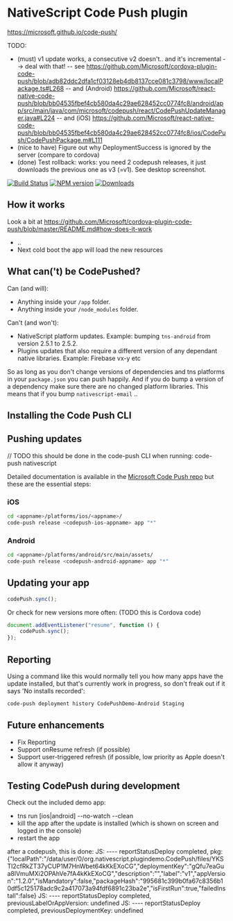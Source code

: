 # NativeScript Code Push plugin
https://microsoft.github.io/code-push/



TODO:
- (must) v1 update works, a consecutive v2 doesn't.. and it's incremental --> deal with that!
-- see https://github.com/Microsoft/cordova-plugin-code-push/blob/adb82ddc2dfa1cf03128eb4db8137cce081c3798/www/localPackage.ts#L268
-- and (Android) https://github.com/Microsoft/react-native-code-push/blob/bb04535fbef4cb580da4c29ae628452cc0774fc8/android/app/src/main/java/com/microsoft/codepush/react/CodePushUpdateManager.java#L224
-- and (iOS) https://github.com/Microsoft/react-native-code-push/blob/bb04535fbef4cb580da4c29ae628452cc0774fc8/ios/CodePush/CodePushPackage.m#L111
- (nice to have) Figure out why DeploymentSuccess is ignored by the server (compare to cordova)
- (done) Test rollback: works: you need 2 codepush releases, it just downloads the previous one as v3 (=v1). See desktop screenshot.
 

[![Build Status][build-status]][build-url]
[![NPM version][npm-image]][npm-url]
[![Downloads][downloads-image]][npm-url]

[build-status]:https://travis-ci.org/EddyVerbruggen/nativescript-code-push.svg?branch=master
[build-url]:https://travis-ci.org/EddyVerbruggen/nativescript-code-push
[npm-image]:http://img.shields.io/npm/v/nativescript-code-push.svg
[npm-url]:https://npmjs.org/package/nativescript-code-push
[downloads-image]:http://img.shields.io/npm/dm/nativescript-code-push.svg


## How it works
Look a bit at https://github.com/Microsoft/cordova-plugin-code-push/blob/master/README.md#how-does-it-work

- ..
- Next cold boot the app will load the new resources

## What can('t) be CodePushed?
Can (and will):
- Anything inside your `/app` folder.
- Anything inside your `/node_modules` folder.

Can't (and won't):
- NativeScript platform updates. Example: bumping `tns-android` from version 2.5.1 to 2.5.2.
- Plugins updates that also require a different version of any dependant native libraries. Example: Firebase vx-y etc

So as long as you don't change versions of dependencies and tns platforms in your `package.json` you
can push happily. And if you do bump a version of a dependency make sure there are no changed platform
libraries. This means that if you bump `nativescript-email` ..

## Installing the Code Push CLI

## Pushing updates
// TODO this should be done in the code-push CLI when running: code-push nativescript

Detailed documentation is available in the [Microsoft Code Push repo](https://github.com/Microsoft/cordova-plugin-code-push/blob/master/README.md) but these are the essential steps:

### iOS
```bash
cd <appname>/platforms/ios/<appname>/
code-push release <codepush-ios-appname> app "*"
```

### Android
```bash
cd <appname>/platforms/android/src/main/assets/
code-push release <codepush-android-appname> app "*"
```

## Updating your app
```typescript
codePush.sync();
```

Or check for new versions more often: (TODO this is Cordova code)
```typescript
document.addEventListener("resume", function () {
    codePush.sync();
});
```

## Reporting
Using a command like this would normally tell you how many apps have the update installed,
but that's currently work in progress, so don't freak out if it says 'No installs recorded':

```bash
code-push deployment history CodePushDemo-Android Staging
```

## Future enhancements
- Fix Reporting
- Support onResume refresh (if possible)
- Support user-triggered refresh (if possible, low priority as Apple doesn't allow it anyway)

## Testing CodePush during development
Check out the included demo app:

- tns run [ios|android] --no-watch --clean
- kill the app after the update is installed (which is shown on screen and logged in the console)
- restart the app

after a codepush, this is done:
JS: ---- reportStatusDeploy completed, pkg: {"localPath":"/data/user/0/org.nativescript.plugindemo.CodePush/files/YKSTl2cfRkZT37yCUP1M7HnWbet64kKkEXoCG","deploymentKey":"gQfu7eaGua8lVmuMXi2OPAhVe7fA4kKkEXoCG","description":"","label":"v1","appVersion":"1.2.0","isMandatory":false,"packageHash":"995681c399b0fa67c8356b10df5c125178adc9c2a417073a94fdf6891c23ba2e","isFirstRun":true,"failedInstall":false}
JS: ---- reportStatusDeploy completed, previousLabelOrAppVersion: undefined
JS: ---- reportStatusDeploy completed, previousDeploymentKey: undefined
